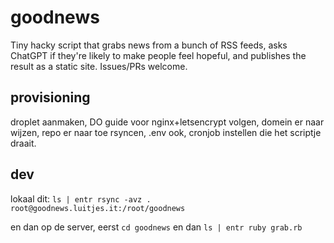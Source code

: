 # goodnews

Tiny hacky script that grabs news from a bunch of RSS feeds, asks ChatGPT if they're likely to make people feel hopeful, and publishes the result as a static site. Issues/PRs welcome.

## provisioning

droplet aanmaken, DO guide voor nginx+letsencrypt volgen, domein er naar wijzen, repo er naar toe rsyncen, .env ook, cronjob instellen die het scriptje draait.

## dev

lokaal dit: `ls | entr rsync -avz . root@goodnews.luitjes.it:/root/goodnews`

en dan op de server, eerst `cd goodnews` en dan `ls | entr ruby grab.rb`


